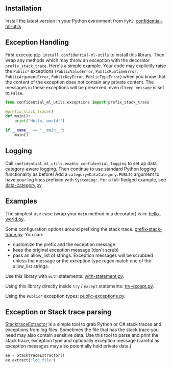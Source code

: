 ## Installation
Install the latest version in your Python evironment from `PyPi`: [confidential-ml-utils](https://pypi.org/project/confidential-ml-utils/)

## Exception Handling

First execute `pip install confidential-ml-utils` to install this library. Then
wrap any methods which may throw an exception with the decorator
`prefix_stack_trace`. Here's a simple example. Your code may explicitly raise
the `Public*` exceptions (`PublicValueError`, `PublicRuntimeError`,
`PublicArgumentError`, `PublicKeyError`, `PublicTypeError`) when you know that
the content of the exception does not contain any private content. The messages
in these exceptions will be preserved, even if `keep_message` is set to `False`.

```python
from confidential_ml_utils.exceptions import prefix_stack_trace

@prefix_stack_trace()
def main():
    print("Hello, world!")

if __name__ == "__main__":
    main()
```

## Logging

Call `confidential_ml_utils.enable_confidential_logging` to set up data
category-aware logging. Then continue to use standard Python logging
functionality as before! Add a `category=DataCategory.PUBLIC` argument to have
your log lines prefixed with `SystemLog:`. For a full-fledged example, see
[data-category.py](./data-category.py).

## Examples

The simplest use case (wrap your `main` method in a decorator) is in:
[hello-world.py](./hello-world.py).

Some configuration options around prefixing the stack trace. [prefix-stack-trace.py](./prefix-stack-trace.py). You can:
-  customize the prefix and the exception message
-  keep the original exception message (don't scrub)
-  pass an allow_list of strings. Exception messages will be scrubbed unless the message or the
exception type regex match one of the allow_list strings.

Use this library with `with` statements:
[with-statement.py](./with-statement.py).

Using this library directly inside `try` / `except` statements:
[try-except.py](./try-except.py).

Using the `Public*` exception types:
[public-exceptions.py](./public-exceptions.py).

## Exception or Stack trace parsing

[StacktraceExtractor](../../src/confidential_ml_utils/StacktraceExtractor.py) is a simple tool to grab Python or C# stack
traces and exceptions from log files. Sometimes the file that has the stack trace you need may also contain sensitive
data. Use this tool to parse and print the stack trace, exception type and optionally exception message (careful as 
exception messages may also potentially hold private data.)

```python
ee = StacktraceExtractor()
ee.extract("log_file")
```
